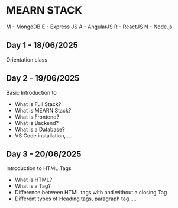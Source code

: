 # MEARN STACK
M - MongoDB
E - Express JS
A - AngularJS
R - ReactJS
N - Node.js

## Day 1 - 18/06/2025

Orientation class

## Day 2 - 19/06/2025

Basic Introduction to 
- What is Full Stack?
- What is MEARN Stack?
- What is Frontend?
- What is Backend?
- What is a Database?
- VS Code installation,....

## Day 3 - 20/06/2025

 Introduction to HTML Tags
 - What is HTML?
 - What is a Tag?
 - Difference between HTML tags with and without a closing Tag
 - Different types of Heading tags, paragraph tag,....
